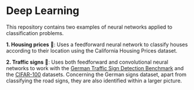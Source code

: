 # Deep Learning
This repository contains two examples of neural networks applied to classification problems.

**1.  Housing prices** :house_with_garden:: Uses a feedforward neural network to classify houses according to their location using the California Housing Prices dataset.

**2. Traffic signs** :car:: Uses both feedforward and convolutional neural networks to work with the [German Traffic Sign Detection Benchmark](http://benchmark.ini.rub.de/?section=gtsdb&subsection=dataset) and the [CIFAR-100](https://www.cs.toronto.edu/~kriz/cifar.html) datasets. Concerning the German signs dataset, apart from classifying the road signs, they are also identified within a larger picture. 
